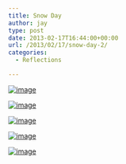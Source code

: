 ```yaml
---
title: Snow Day
author: jay
type: post
date: 2013-02-17T16:44:00+00:00
url: /2013/02/17/snow-day-2/
categories:
  - Reflections

---
```

[![image][1]][2]

[![image][3]][4]

[![image][5]][6]

[![image][7]][8]

[![image][9]][10]

 [1]: https://photos.smugmug.com/All/My-Photos/i-P6mNhpW/0/L/DSC_7320-L.jpg
 [2]: http://photos.littleriverview.org/All/My-Photos/7870457_BnTtSX#!i=2369039648&k=P6mNhpW&lb=1&s=A
 [3]: https://photos.smugmug.com/All/our-animals/i-wH9hCFg/0/L/DSC_7471-L.jpg
 [4]: http://photos.littleriverview.org/All/our-animals/14614295_jfKJXf#!i=2369040186&k=wH9hCFg&lb=1&s=A
 [5]: https://photos.smugmug.com/All/our-animals/i-BZZN6xB/0/L/DSC_7480-L.jpg
 [6]: http://photos.littleriverview.org/All/our-animals/14614295_jfKJXf#!i=2369040325&k=BZZN6xB&lb=1&s=A
 [7]: https://photos.smugmug.com/All/our-animals/i-WfcTr4j/0/M/DSC_7565-l.jpg
 [8]: http://photos.littleriverview.org/All/our-animals/14614295_jfKJXf#!i=2369025455&k=WfcTr4j&lb=1&s=A
 [9]: https://photos.smugmug.com/All/our-animals/i-DhP726L/0/L/DSC_7416-L.jpg
 [10]: http://photos.littleriverview.org/All/our-animals/14614295_jfKJXf#!i=2369039960&k=DhP726L&lb=1&s=A